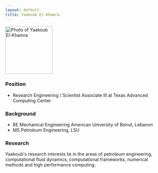```yaml
---
layout: default
title: Yaakoub El-Khamra
---
```

<img src="yelkhamra-photo.png" alt="Photo of Yaakoub El-Khamra" class="float-right" width="150" />

### Position

-   Research Engineering / Scientist Associate III at Texas Advanced
    Computing Center

### Background

-   BE Mechanical Engineering American University of Beirut, Lebanon
-   MS Petroleum Engineering, LSU

### Research

Yaakoub's research interests lie in the areas of petroleum engineering,
computational fluid dynamics, computational frameworks, numerical
methods and high performance computing.
